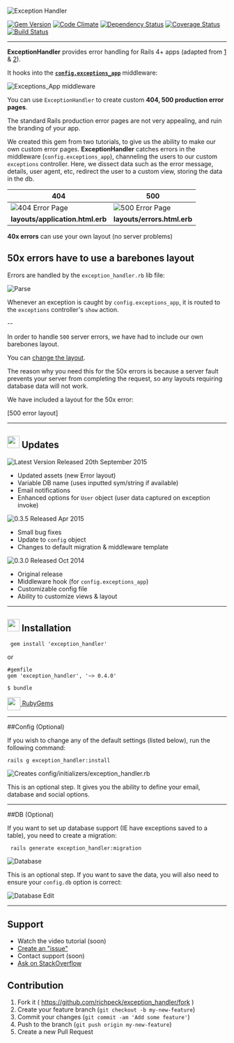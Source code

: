 ![Exception Handler](/readme/title.png "Exception Handler Logo")

[![Gem Version](https://badge.fury.io/rb/exception_handler.svg)](http://badge.fury.io/rb/exception_handler)
[![Code Climate](https://codeclimate.com/github/richpeck/exception_handler.png)](https://codeclimate.com/github/richpeck/exception_handler)
[![Dependency Status](https://gemnasium.com/richpeck/exception_handler.svg)](https://gemnasium.com/richpeck/exception_handler)
[![Coverage Status](https://coveralls.io/repos/richpeck/exception_handler/badge.png)](https://coveralls.io/r/richpeck/exception_handler)
[![Build Status](https://travis-ci.org/richpeck/exception_handler.svg?branch=master)](https://travis-ci.org/richpeck/exception_handler)


----------


**ExceptionHandler** provides error handling for Rails 4+ apps (adapted from [1](https://gist.github.com/wojtha/8433843) & [2](http://www.sharagoz.com/posts/1-rolling-your-own-exception-handler-in-rails-3)).

It hooks into the **[`config.exceptions_app`](http://guides.rubyonrails.org/configuring.html#rails-general-configuration)** middleware:

![Exceptions_App middleware](/readme/exceptions_app.png)

You can use `ExceptionHandler` to create custom **404, 500 production error pages**.

The standard Rails production error pages are not very appealing, and ruin the branding of your app.

We created this gem from two tutorials, to give us the ability to make our own custom error pages. **ExceptionHandler** catches errors in the middleware (`config.exceptions_app`), channeling the users to our custom `exceptions` controller. Here, we dissect data such as the error message, details, user agent, etc, redirect the user to a custom view, storing the data in the db.

**404** | **500**
--- | ---
![404 Error Page](/readme/400.jpg "404 Error Page (Uses Application Layout)") | ![500 Error Page](/readme/500.jpg "500 Error Page (Uses Error Layout)") 
**layouts/application.html.erb** | **layouts/errors.html.erb** 

**40x errors** can use your own layout (no server problems)

**50x errors** have to use a barebones layout
--

Errors are handled by the `exception_handler.rb` lib file:

![Parse](/readme/parser.jpg "Parser")

Whenever an exception is caught by `config.exceptions_app`, it is routed to the `exceptions` controller's `show` action.

--

In order to handle `500` server errors, we have had to include our own barebones layout. 

You can [change the layout](#layout). 

The reason why you need this for the 50x errors is because a server fault prevents your server from completing the request, so any layouts requiring database data will not work. 

We have included a layout for the 50x error:

[500 error layout]

----------

## <img src="/readme/icons/upgrade.png" width="28" /> Updates

![Latest Version Released 20th September 2015](/readme/versions/0.4.0.jpg "Version 0.4.0")

 - Updated assets (new Error layout)
 - Variable DB name (uses inputted sym/string if available)
 - Email notifications
 - Enhanced options for `User` object (user data captured on exception invoke)

![0.3.5 Released Apr 2015](/readme/versions/0.3.5.jpg "Version 0.3.5")

 - Small bug fixes
 - Update to `config` object
 - Changes to default migration & middleware template

![0.3.0 Released Oct 2014](/readme/versions/0.3.0.jpg "Version 0.3.0")

 - Original release
 - Middleware hook (for `config.exceptions_app`)
 - Customizable config file
 - Ability to customize views & layout

----------

## [<img src="/readme/icons/ruby.png" width="28" />](https://rubygems.org/gems/exception_handler/versions/0.4.0) Installation

     gem install 'exception_handler'
 

or 

    #gemfile
    gem 'exception_handler', '~> 0.4.0'

    $ bundle

[<img src="https://rubygems.org/favicon.ico" height="30" valign="middle" /> RubyGems](https://rubygems.org/gems/exception_handler/versions/0.4.0)

----------

##Config (Optional)

If you wish to change any of the default settings (listed below), run the following command:

    rails g exception_handler:install

![Creates config/initializers/exception_handler.rb](/readme/config.jpg)

This is an optional step. It gives you the ability to define your email, database and social options.

----------

##DB (Optional)

If you want to set up database support (IE have exceptions saved to a table), you need to create a migration:

     rails generate exception_handler:migration

![Database](/readme/db.jpg "Database")

This is an optional step. If you want to save the data, you will also need to ensure your `config.db` option is correct:

![Database Edit](/readme/db_edit.jpg "Database Edit")

----------

## Support

 - Watch the video tutorial (soon)
 - [Create an "issue"](https://github.com/richpeck/exception_handler/issues) 
 - Contact support (soon)
 - [Ask on StackOverflow](http://stackoverflow.com/questions/ask?tags=exception_handler&ruby_on_rails) 

## Contribution

1. Fork it ( https://github.com/richpeck/exception_handler/fork )
2. Create your feature branch (`git checkout -b my-new-feature`)
3. Commit your changes (`git commit -am 'Add some feature'`)
4. Push to the branch (`git push origin my-new-feature`)
5. Create a new Pull Request